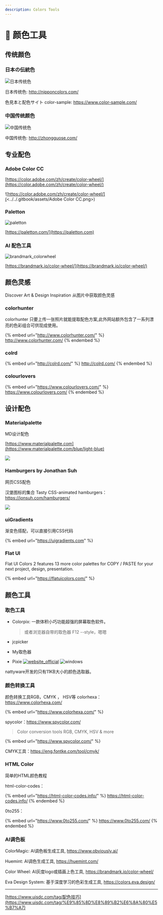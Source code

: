 ```yaml
---
description: Colors Tools
---
```


# 🌈 颜色工具

## 传统颜色

### 日本の伝統色

![日本传统色](../../.gitbook/assets/日本传统色.jpg)

日本传统色: http://nipponcolors.com/

色見本と配色サイト color-sample: https://www.color-sample.com/

### 中国传统颜色

![中国传统色](../../.gitbook/assets/中国传统色.jpg)

中国传统色: http://zhongguose.com/

## 专业配色

### Adobe Color CC

[https://color.adobe.com/zh/create/color-wheel/](https://color.adobe.com/zh/create/color-wheel/)

![https://color.adobe.com/zh/create/color-wheel/](<../../.gitbook/assets/Adobe Color CC.png>)

### Paletton

![paletton](../../.gitbook/assets/paletton.jpg)

[https://paletton.com/](https://paletton.com)

### AI 配色工具

![brandmark\_colorwheel](../../.gitbook/assets/brandmark\_colorwheel.jpg)

[https://brandmark.io/color-wheel/](https://brandmark.io/color-wheel/)

## 颜色灵感

Discover Art & Design Inspiration 从图片中获取颜色灵感

### colorhunter

colorhunter 只要上传一张照片就能提取配色方案,此外网站额外包含了一系列漂亮的色彩组合可供现成使用。

{% embed url="http://www.colorhunter.com/" %}
http://www.colorhunter.com/
{% endembed %}

### colrd

{% embed url="http://colrd.com/" %}
http://colrd.com/
{% endembed %}

### colourlovers

{% embed url="https://www.colourlovers.com/" %}
https://www.colourlovers.com/
{% endembed %}

## 设计配色

### Materialpalette

MD设计配色

[https://www.materialpalette.com](https://www.materialpalette.com/blue/light-blue)

![](<../../.gitbook/assets/image (3).png>)

### Hamburgers by Jonathan Suh

网页CSS配色

汉堡图标的集合 Tasty CSS-animated hamburgers：https://jonsuh.com/hamburgers/

![](<../../.gitbook/assets/image (4).png>)

### uiGradients

渐变色搭配，可以直接引用CSS代码

{% embed url="https://uigradients.com" %}

### Flat UI

Flat UI Colors 2 features 13 more color palettes for COPY / PASTE for your next project, design, presentation.

{% embed url="https://flatuicolors.com/" %}

## 颜色工具

### 取色工具

* Colorpix: 一款体积小巧功能超强的屏幕取色软件。

  > 或者浏览器自带的取色器  F12 --style，嗯嗯
  
* jcpicker

* My取色器

*  Pixie [![website_official](https://gitbook07.oss-cn-hangzhou.aliyuncs.com/website_official.svg)](http://www.nattyware.com/pixie.php) ![windows](https://gitbook07.oss-cn-hangzhou.aliyuncs.com/windows.svg)

  nattyware开发的只有11KB大小的颜色选取器。

### 颜色转换工具

颜色转换工具RGB，CMYK ， HSV等 colorhexa：https://www.colorhexa.com/

{% embed url="https://www.colorhexa.com/" %}

spycolor：https://www.spycolor.com/

> Color conversion tools RGB, CMYK, HSV & more

{% embed url="https://www.spycolor.com/" %}

CMYK工具：https://eng.fontke.com/tool/cmyk/

### HTML Color

简单的HTML颜色教程

html-color-codes：

{% embed url="https://html-color-codes.info/" %}
https://html-color-codes.info/
{% endembed %}

0to255：

{% embed url="https://www.0to255.com/" %}
https://www.0to255.com/
{% endembed %}

### AI调色板

ColorMagic:  AI调色板生成工具, https://www.obviously.ai/

Huemint: AI调色生成工具, https://huemint.com/

Color Wheel: AI灰度logo或插画上色工具, https://brandmark.io/color-wheel/

Eva Design System: 基于深度学习的色彩生成工具, https://colors.eva.design/

---

[https://www.uisdc.com/tag/配色技巧](https://www.uisdc.com/tag/%E9%85%8D%E8%89%B2%E6%8A%80%E5%B7%A7)

